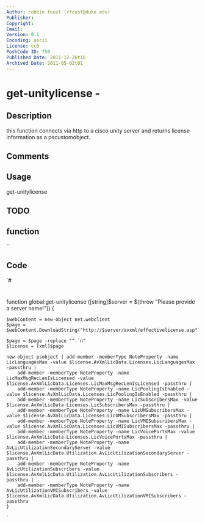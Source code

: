 ```yaml
---
Author: robbie foust (rfoust@duke.edu)
Publisher: 
Copyright: 
Email: 
Version: 0.1
Encoding: ascii
License: cc0
PoshCode ID: 750
Published Date: 2011-12-26t16
Archived Date: 2011-05-02t01
---
```


# get-unitylicense - 

## Description

this function connects via http to a cisco unity server and returns license information as a pscustomobject.

## Comments



## Usage

get-unitylicense <server>

## TODO



## function

``

## Code

`#
 #
 #
 #
 #
 #
 
 function global:get-unitylicense ([string]$server = $(throw "Please provide a server name!"))
 	{
 
 	$webContent = new-object net.webclient
 	$page = $webContent.DownloadString("http://$server/avxml/effectivelicense.asp")
 
 	$page = $page -replace "^.`n"
 	$license = [xml]$page
 
 	new-object psobject | add-member -memberType NoteProperty -name LicLanguagesMax -value $license.AvXmlLicData.Licenses.LicLanguagesMax -passthru |
 		add-member -memberType NoteProperty -name LicMaxMsgRecLenIsLicensed -value $license.AvXmlLicData.Licenses.LicMaxMsgRecLenIsLicensed -passthru |
 		add-member -memberType NoteProperty -name LicPoolingIsEnabled -value $license.AvXmlLicData.Licenses.LicPoolingIsEnabled -passthru |
 		add-member -memberType NoteProperty -name LicSubscribersMax -value $license.AvXmlLicData.Licenses.LicSubscribersMax -passthru |
 		add-member -memberType NoteProperty -name LicUMSubscribersMax -value $license.AvXmlLicData.Licenses.LicUMSubscribersMax -passthru |
 		add-member -memberType NoteProperty -name LicVMISubscribersMax -value $license.AvXmlLicData.Licenses.LicVMISubscribersMax -passthru |
 		add-member -memberType NoteProperty -name LicVoicePortsMax -value $license.AvXmlLicData.Licenses.LicVoicePortsMax -passthru |
 		add-member -memberType NoteProperty -name AvLicUtilizationSecondaryServer -value $license.AvXmlLicData.Utilization.AvLicUtilizationSecondaryServer -passthru |
 		add-member -memberType NoteProperty -name AvLicUtilizationSubscribers -value $license.AvXmlLicData.Utilization.AvLicUtilizationSubscribers -passthru |
 		add-member -memberType NoteProperty -name AvLicUtilizationVMISubscribers -value $license.AvXmlLicData.Utilization.AvLicUtilizationVMISubscribers -passthru
 	}
`


